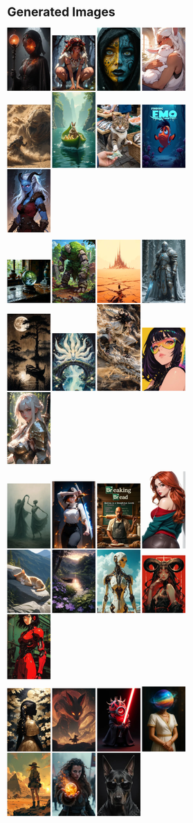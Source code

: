 # Generated Images



<img src="2025_09_08_01_thumb.webp" width="100"/> <img src="2025_09_08_02_thumb.webp" width="100"/> <img src="2025_09_08_03_thumb.webp" width="100"/> <img src="2025_09_08_04_thumb.webp" width="100"/> <img src="2025_09_08_05_thumb.webp" width="100"/> <img src="2025_09_08_06_thumb.webp" width="100"/> <img src="2025_09_08_07_thumb.webp" width="100"/> <img src="2025_09_08_08_thumb.webp" width="100"/> <img src="2025_09_08_09_thumb.webp" width="100"/>

<img src="2025_09_08_10_thumb.webp" width="100"/> <img src="2025_09_08_11_thumb.webp" width="100"/> <img src="2025_09_08_12_thumb.webp" width="100"/> <img src="2025_09_08_13_thumb.webp" width="100"/> <img src="2025_09_08_14_thumb.webp" width="100"/> <img src="2025_09_08_15_thumb.webp" width="100"/> <img src="2025_09_08_16_thumb.webp" width="100"/> <img src="2025_09_08_17_thumb.webp" width="100"/> <img src="2025_09_08_18_thumb.webp" width="100"/>

<img src="2025_09_08_19_thumb.webp" width="100"/> <img src="2025_09_08_20_thumb.webp" width="100"/> <img src="2025_09_08_21_thumb.webp" width="100"/> <img src="2025_09_08_22_thumb.webp" width="100"/> <img src="2025_09_08_23_thumb.webp" width="100"/> <img src="2025_09_08_24_thumb.webp" width="100"/> <img src="2025_09_08_25_thumb.webp" width="100"/> <img src="2025_09_08_26_thumb.webp" width="100"/> <img src="2025_09_08_27_thumb.webp" width="100"/>

<img src="2025_09_08_28_thumb.webp" width="100"/> <img src="2025_09_08_29_thumb.webp" width="100"/> <img src="2025_09_08_30_thumb.webp" width="100"/> <img src="2025_09_08_31_thumb.webp" width="100"/> <img src="2025_09_08_32_thumb.webp" width="100"/> <img src="2025_09_08_33_thumb.webp" width="100"/> <img src="2025_09_08_34_thumb.webp" width="100"/>